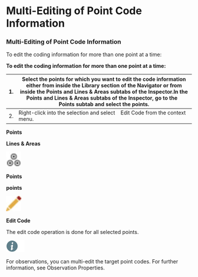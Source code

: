 # Multi-Editing of Point Code Information

### Multi-Editing of Point Code Information

To edit the coding information for more than one point at a time:

**To edit the coding information for more than one point at a time:**

| 1. | Select the points for which you want to edit the code information either from inside the Library section of the Navigator or from inside the Points and Lines & Areas subtabs of the Inspector.In the Points and Lines & Areas subtabs of the Inspector, go to the    Points subtab and select the points. |
| --- | --- |
| 2. | Right-click into the selection and select    Edit Code from the context menu. |

**Points**

**Lines & Areas**

![Image](graphics/00466334.jpg)

**Points**

**points**

![Image](graphics/00467046.jpg)

**Edit Code**

The edit code operation is done for all selected points.

![Image](./data/icons/note.gif)

For observations, you can multi-edit the target point codes. For further information, see Observation Properties.

